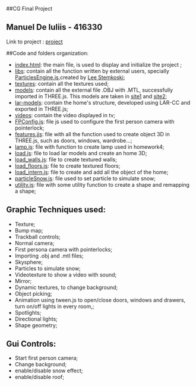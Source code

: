 ##CG Final Project

## Manuel De Iuliis - 416330

Link to project : [project](http://reveirg89.github.io/)


##Code and folders organization:
- [index.html](https://github.com/cvdlab-cg/416330/blob/master/final_project/index.html): the main file, is used to display and initialize the project ;
- [libs](https://github.com/cvdlab-cg/416330/tree/master/final_project/scripts/assets/libs): contain all the function written by external users, specially [ParticlesEngine.js](https://github.com/cvdlab-cg/416330/blob/master/final_project/scripts/assets/libs/ParticlesEngine.js),created by [Lee Stemkoski](http://www.adelphi.edu/~stemkoski/); 
- [textures](https://github.com/cvdlab-cg/416330/tree/master/final_project/scripts/assets/textures/general): contain all the textures used;
- [models](https://github.com/cvdlab-cg/416330/tree/master/final_project/scripts/models): contain all the external file .OBJ with .MTL, successfully imported in THREE.js. This models are taken in [site1](http://www.sweethome3d.com/freeModels.jsp) and [site2](http://archive3d.net/);
- [lar-models](https://github.com/cvdlab-cg/416330/tree/master/final_project/scripts/lar-models): contain the home's structure, developed using LAR-CC and exported in THREE.js;
- [videos](https://github.com/cvdlab-cg/416330/tree/master/final_project/scripts/videos): contain the video displayed in tv;
- [FPConfig.js](https://github.com/cvdlab-cg/416330/blob/master/final_project/scripts/FPconfig.js): file js used to configure the first person camera with pointerlock;
- [features.jjs](https://github.com/cvdlab-cg/416330/blob/master/final_project/scripts/features.js): file with all the function used to create object 3D in THREE.js, such as doors, windows, wardrobe...;
- [lamp.js](https://github.com/cvdlab-cg/416330/blob/master/final_project/scripts/lamp.js): file with function to create lamp used in homework4;
- [load.js](https://github.com/cvdlab-cg/416330/blob/master/final_project/scripts/load.js): file to load lar models and create an home 3D;
- [load_walls.js](https://github.com/cvdlab-cg/416330/blob/master/final_project/scripts/load_walls.js): file to create textured walls;
- [load_floors.js](https://github.com/cvdlab-cg/416330/blob/master/final_project/scripts/load_floors.js): file to create textured floors;
- [load_intern.js](https://github.com/cvdlab-cg/416330/blob/master/final_project/scripts/load_intern.js): file to create and add all the object of the home;
- [particleSnow.js](https://github.com/cvdlab-cg/416330/blob/master/final_project/scripts/particleSnow.js): file used to set particle to simulate snow;
- [utility.js](https://github.com/cvdlab-cg/416330/blob/master/final_project/scripts/utility.js): file with some utility function to create a shape and remapping a shape;


## Graphic Techniques used:
- Texture;
- Bump map;
- Trackball controls;
- Normal camera;
- First persona camera with pointerlocks;
- Importing .obj and .mtl files;
- Skysphere;
- Particles to simulate snow;
- Videotexture to show a video with sound;
- Mirror;
- Dynamic textures, to change background;
- Object picking;
- Animation using tween.js to open/close doors, windows and drawers, turn on/off lights in every room,;
- Spotlights;
- Directional lights;
- Shape geometry;


## Gui Controls:
- Start first person camera;
- Change background;
- enable/disable snow effect;
- enable/disable roof;













